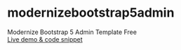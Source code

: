 # modernizebootstrap5admin
Modernize Bootstrap 5 Admin Template Free<br>
[Live demo & code snippet
](https://therichpost.com/modernize-bootstrap-5-admin-template-free/)
